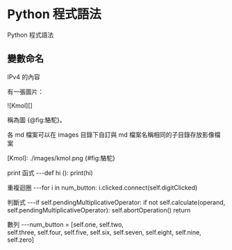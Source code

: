 Python 程式語法
===

Python 程式語法

變數命名
---

IPv4 的內容

有一張圖片：

![Kmol][]

稱為圖 {@fig:駱駝}。

各 md 檔案可以在 images 目錄下自訂與 md 檔案名稱相同的子目錄存放影像檔案

[Kmol]: ./images/kmol.png {#fig:駱駝}

print 函式
---def hi ():
      print(hi)

重複迴圈
---for i in num_button:
     i.clicked.connect(self.digitClicked)

判斷式
---if self.pendingMultiplicativeOperator:
            if not self.calculate(operand, self.pendingMultiplicativeOperator):
                self.abortOperation()
                return

數列
---num_button = [self.one,  self.two,  \
        self.three,  self.four,  self.five,  self.six,  self.seven,  self.eight,  self.nine,  self.zero]
